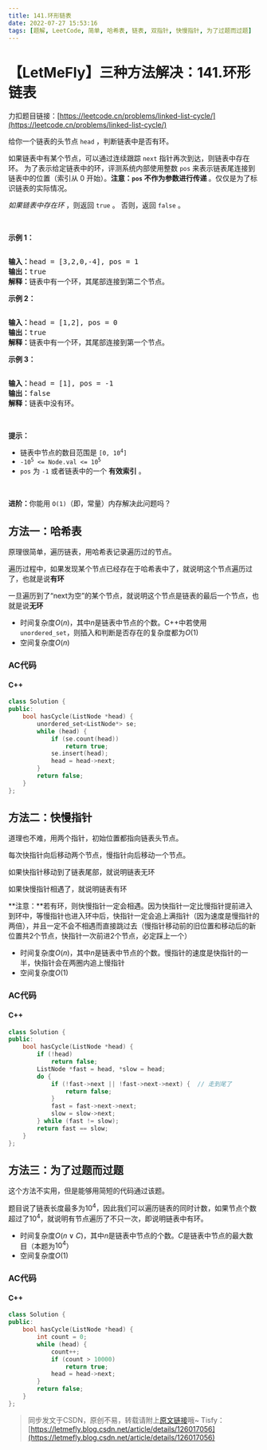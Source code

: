 ```yaml
---
title: 141.环形链表
date: 2022-07-27 15:53:16
tags: [题解, LeetCode, 简单, 哈希表, 链表, 双指针, 快慢指针, 为了过题而过题]
---
```


# 【LetMeFly】三种方法解决：141.环形链表

力扣题目链接：[https://leetcode.cn/problems/linked-list-cycle/](https://leetcode.cn/problems/linked-list-cycle/)

<p>给你一个链表的头节点 <code>head</code> ，判断链表中是否有环。</p>

<p>如果链表中有某个节点，可以通过连续跟踪 <code>next</code> 指针再次到达，则链表中存在环。 为了表示给定链表中的环，评测系统内部使用整数 <code>pos</code> 来表示链表尾连接到链表中的位置（索引从 0 开始）。<strong>注意：<code>pos</code> 不作为参数进行传递&nbsp;</strong>。仅仅是为了标识链表的实际情况。</p>

<p><em>如果链表中存在环</em>&nbsp;，则返回 <code>true</code> 。 否则，返回 <code>false</code> 。</p>

<p>&nbsp;</p>

<p><strong>示例 1：</strong></p>

<p><img alt="" src="https://assets.leetcode-cn.com/aliyun-lc-upload/uploads/2018/12/07/circularlinkedlist.png" /></p>

<pre>
<strong>输入：</strong>head = [3,2,0,-4], pos = 1
<strong>输出：</strong>true
<strong>解释：</strong>链表中有一个环，其尾部连接到第二个节点。
</pre>

<p><strong>示例&nbsp;2：</strong></p>

<p><img alt="" src="https://assets.leetcode-cn.com/aliyun-lc-upload/uploads/2018/12/07/circularlinkedlist_test2.png" /></p>

<pre>
<strong>输入：</strong>head = [1,2], pos = 0
<strong>输出：</strong>true
<strong>解释：</strong>链表中有一个环，其尾部连接到第一个节点。
</pre>

<p><strong>示例 3：</strong></p>

<p><img alt="" src="https://assets.leetcode-cn.com/aliyun-lc-upload/uploads/2018/12/07/circularlinkedlist_test3.png" /></p>

<pre>
<strong>输入：</strong>head = [1], pos = -1
<strong>输出：</strong>false
<strong>解释：</strong>链表中没有环。
</pre>

<p>&nbsp;</p>

<p><strong>提示：</strong></p>

<ul>
	<li>链表中节点的数目范围是 <code>[0, 10<sup>4</sup>]</code></li>
	<li><code>-10<sup>5</sup> &lt;= Node.val &lt;= 10<sup>5</sup></code></li>
	<li><code>pos</code> 为 <code>-1</code> 或者链表中的一个 <strong>有效索引</strong> 。</li>
</ul>

<p>&nbsp;</p>

<p><strong>进阶：</strong>你能用 <code>O(1)</code>（即，常量）内存解决此问题吗？</p>


    
## 方法一：哈希表

原理很简单，遍历链表，用哈希表记录遍历过的节点。

遍历过程中，如果发现某个节点已经存在于哈希表中了，就说明这个节点遍历过了，也就是说**有环**

一旦遍历到了“next为空”的某个节点，就说明这个节点是链表的最后一个节点，也就是说**无环**

+ 时间复杂度$O(n)$，其中$n$是链表中节点的个数。C++中若使用```unordered_set```，则插入和判断是否存在的复杂度都为$O(1)$
+ 空间复杂度$O(n)$

### AC代码

#### C++

```cpp
class Solution {
public:
    bool hasCycle(ListNode *head) {
        unordered_set<ListNode*> se;
        while (head) {
            if (se.count(head))
                return true;
            se.insert(head);
            head = head->next;
        }
        return false;
    }
};
```

## 方法二：快慢指针

道理也不难，用两个指针，初始位置都指向链表头节点。

每次快指针向后移动两个节点，慢指针向后移动一个节点。

如果快指针移动到了链表尾部，就说明链表无环

如果快慢指针相遇了，就说明链表有环

**注意：**若有环，则快慢指针一定会相遇。因为快指针一定比慢指针提前进入到环中，等慢指针也进入环中后，快指针一定会追上满指针（因为速度是慢指针的两倍），并且一定不会不相遇而直接跳过去（慢指针移动前的旧位置和移动后的新位置共$2$个节点，快指针一次前进$2$个节点，必定踩上一个）

+ 时间复杂度$O(n)$，其中$n$是链表中节点的个数。慢指针的速度是快指针的一半，快指针会在两圈内追上慢指针
+ 空间复杂度$O(1)$

### AC代码

#### C++

```cpp
class Solution {
public:
    bool hasCycle(ListNode *head) {
        if (!head)
            return false;
        ListNode *fast = head, *slow = head;
        do {
            if (!fast->next || !fast->next->next) {  // 走到尾了
                return false;
            }
            fast = fast->next->next;
            slow = slow->next;
        } while (fast != slow);
        return fast == slow;
    }
};
```

## 方法三：为了过题而过题

这个方法不实用，但是能够用简短的代码通过该题。

题目说了链表长度最多为$10^4$，因此我们可以遍历链表的同时计数，如果节点个数超过了$10^4$，就说明有节点遍历了不只一次，即说明链表中有环。

+ 时间复杂度$O(n \vee C)$，其中$n$是链表中节点的个数。$C$是链表中节点的最大数目（本题为$10^4$）
+ 空间复杂度$O(1)$

### AC代码

#### C++

```cpp
class Solution {
public:
    bool hasCycle(ListNode *head) {
        int count = 0;
        while (head) {
            count++;
            if (count > 10000)
                return true;
            head = head->next;
        }
        return false;
    }
};
```

> 同步发文于CSDN，原创不易，转载请附上[原文链接](https://blog.tisfy.eu.org/2022/07/27/LeetCode%200141.%E7%8E%AF%E5%BD%A2%E9%93%BE%E8%A1%A8/)哦~
> Tisfy：[https://letmefly.blog.csdn.net/article/details/126017056](https://letmefly.blog.csdn.net/article/details/126017056)
